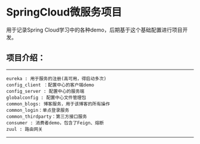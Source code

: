 # SpringCloud微服务项目
用于记录Spring Cloud学习中的各种demo，后期基于这个基础配置进行项目开发。<br>
## 项目介绍：
-------------------------------------------------------
    eureka : 用于服务的注册(高可用，得启动多次)
    config_client ：配置中心的客户端demo
    config_server : 配置中心的服务端
    globalconfig : 配置中心文件管理包
    common_blogs: 博客服务，用于该博客的所有操作
    common_login：单点登录服务
    common_thirdparty：第三方接口服务
    consumer : 消费者demo，包含了Feign、熔断
    zuul : 路由网关
-------------------------------------------------------

    

    





